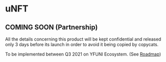 # uNFT

## COMING SOON \(Partnership\)

All the details concerning this product will be kept confidential and released only 3 days before its launch in order to avoid it being copied by copycats.

To be implemented between Q3 2021 on YFUNI Ecosystem. \(See [Roadmap](https://app.gitbook.com/@yfuni-finance/s/yfuni-finance/protocol/roadmap)\)

